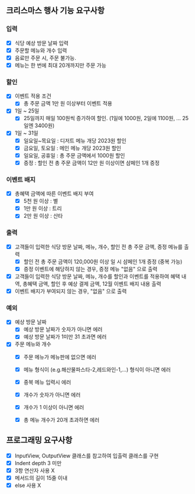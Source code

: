 ## 크리스마스 행사 기능 요구사항

### 입력
- [x] 식당 예상 방문 날짜 입력
- [x] 주문할 메뉴와 개수 입력
- [x] 음료만 주문 시, 주문 불가능.
- [x] 메뉴는 한 번에 최대 20개까지만 주문 가능

### 할인
- [x] 이벤트 적용 조건
  - [x] 총 주문 금액 1만 원 이상부터 이벤트 적용
- [x] 1일 ~ 25일
  - [x] 25일까지 매일 100원씩 증가하여 할인. (1일에 1000원, 2일에 1100원, ... 25일엔 3400원)
  
- [x] 1일 ~ 31일
  - [x] 일요일~목요일 : 디저트 메뉴 개당 2023원 할인
  - [x] 금요일, 토요일 : 메인 메뉴 개당 2023원 할인
  - [x] 일요일, 공휴일 : 총 주문 금액에서 1000원 할인
  - [x] 증정 : 할인 전 총 주문 금액이 12만 원 이상이면 샴페인 1개 증정

### 이벤트 배지
- [x] 총혜택 금액에 따른 이벤트 배지 부여
  - [x] 5천 원 이상 : 별
  - [x] 1만 원 이상 : 트리
  - [x] 2만 원 이상 : 산타

### 출력
- [x] 고객들이 입력한 식당 방문 날짜, 메뉴, 개수, 할인 전 총 주문 금액, 증정 메뉴를 출력
  - [x] 할인 전 총 주문 금액이 120,000원 이상 일 시 샴페인 1개 증정 (중복 가능)
  - [x] 증정 이벤트에 해당하지 않는 경우, 증정 메뉴 "없음" 으로 출력
- [x] 고객들이 입력한 식당 방문 날짜, 메뉴, 개수를 할인과 이벤트를 적용하여 혜택 내역, 총혜택 금액, 할인 후 예상 결제 금액, 12월 이벤트 배지 내용 출력
- [x] 이벤트 배지가 부여되지 않는 경우, "없음" 으로 출력

### 예외
- [x] 예상 방문 날짜
  - [x] 예상 방문 날짜가 숫자가 아니면 에러
  - [x] 예상 방문 날짜가 1미만 31 초과면 에러

- [x] 주문 메뉴와 개수
  - [x] 주문 메뉴가 메뉴판에 없으면 에러
  - [x] 메뉴 형식이 (e.g.해산물파스타-2,레드와인-1,...) 형식이 아니면 에러
  - [x] 중복 메뉴 입력시 에러
  - [x] 개수가 숫자가 아니면 에러
  - [x] 개수가 1 이상이 아니면 에러
  - [x] 총 메뉴 개수가 20개 초과하면 에러


## 프로그래밍 요구사항
- [x] InputView, OutputView 클래스를 참고하여 입출력 클래스를 구현
- [x] Indent depth 3 미만
- [x] 3항 연산자 사용 X
- [x] 메서드의 길이 15줄 이내
- [x] else 사용 X